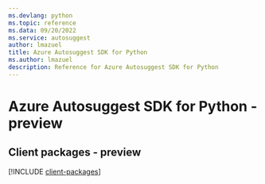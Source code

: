 ```yaml
---
ms.devlang: python
ms.topic: reference
ms.data: 09/20/2022
ms.service: autosuggest
author: lmazuel
title: Azure Autosuggest SDK for Python
ms.author: lmazuel
description: Reference for Azure Autosuggest SDK for Python
---
```

# Azure Autosuggest SDK for Python - preview

## Client packages - preview
[!INCLUDE [client-packages](autosuggest-client-index.md)]
